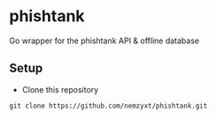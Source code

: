 # phishtank

Go wrapper for the phishtank API & offline database

## Setup

- Clone this repository

```
git clone https://github.com/nemzyxt/phishtank.git
```
